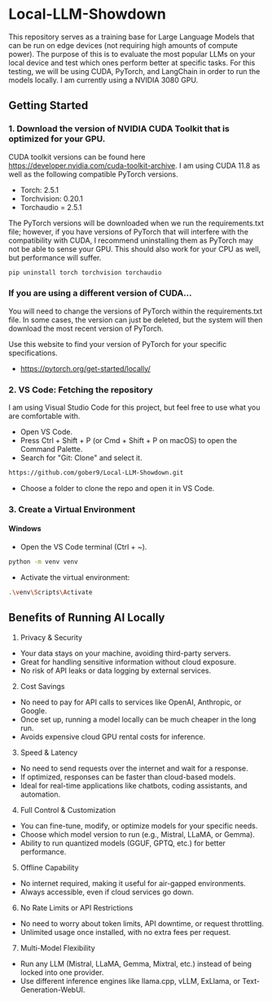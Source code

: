 # Local-LLM-Showdown
This repository serves as a training base for Large Language Models that can be run on edge devices (not requiring high amounts of compute power). The purpose of this is to evaluate the most popular LLMs on your local device and test which ones perform better at specific tasks. For this testing, we will be using CUDA, PyTorch, and LangChain in order to run the models locally. I am currently using a NVIDIA 3080 GPU.

## Getting Started
### 1. Download the version of NVIDIA CUDA Toolkit that is optimized for your GPU. 
CUDA toolkit versions can be found here https://developer.nvidia.com/cuda-toolkit-archive. I am using CUDA 11.8 as well as the following compatible PyTorch versions. 
- Torch: 2.5.1
- Torchvision: 0.20.1
- Torchaudio = 2.5.1

The PyTorch versions will be downloaded when we run the requirements.txt file; however, if you have versions of PyTorch that will interfere with the compatibility with CUDA, I recommend uninstalling them as PyTorch may not be able to sense your GPU. This should also work for your CPU as well, but performance will suffer.

```bash
pip uninstall torch torchvision torchaudio
```

### If you are using a different version of CUDA...
You will need to change the versions of PyTorch within the requirements.txt file. In some cases, the version can just be deleted, but the system will then download the most recent version of PyTorch. 

Use this website to find your version of PyTorch for your specific specifications.
- https://pytorch.org/get-started/locally/

### 2. VS Code: Fetching the repository
I am using Visual Studio Code for this project, but feel free to use what you are comfortable with. 
- Open VS Code.
- Press Ctrl + Shift + P (or Cmd + Shift + P on macOS) to open the Command Palette.
- Search for "Git: Clone" and select it.
```bash
https://github.com/gober9/Local-LLM-Showdown.git
```
- Choose a folder to clone the repo and open it in VS Code.

### 3. Create a Virtual Environment
#### Windows
- Open the VS Code terminal (Ctrl + ~).
```bash
python -m venv venv
```
- Activate the virtual environment:
```bash
.\venv\Scripts\Activate
```

## Benefits of Running AI Locally
1. Privacy & Security
- Your data stays on your machine, avoiding third-party servers.
- Great for handling sensitive information without cloud exposure.
- No risk of API leaks or data logging by external services.
2. Cost Savings
- No need to pay for API calls to services like OpenAI, Anthropic, or Google.
- Once set up, running a model locally can be much cheaper in the long run.
- Avoids expensive cloud GPU rental costs for inference.
3. Speed & Latency
- No need to send requests over the internet and wait for a response.
- If optimized, responses can be faster than cloud-based models.
- Ideal for real-time applications like chatbots, coding assistants, and automation.
4. Full Control & Customization
- You can fine-tune, modify, or optimize models for your specific needs.
- Choose which model version to run (e.g., Mistral, LLaMA, or Gemma).
- Ability to run quantized models (GGUF, GPTQ, etc.) for better performance.
5. Offline Capability
- No internet required, making it useful for air-gapped environments.
- Always accessible, even if cloud services go down.
6. No Rate Limits or API Restrictions
- No need to worry about token limits, API downtime, or request throttling.
- Unlimited usage once installed, with no extra fees per request.
7. Multi-Model Flexibility
- Run any LLM (Mistral, LLaMA, Gemma, Mixtral, etc.) instead of being locked into one provider.
- Use different inference engines like llama.cpp, vLLM, ExLlama, or Text-Generation-WebUI.
